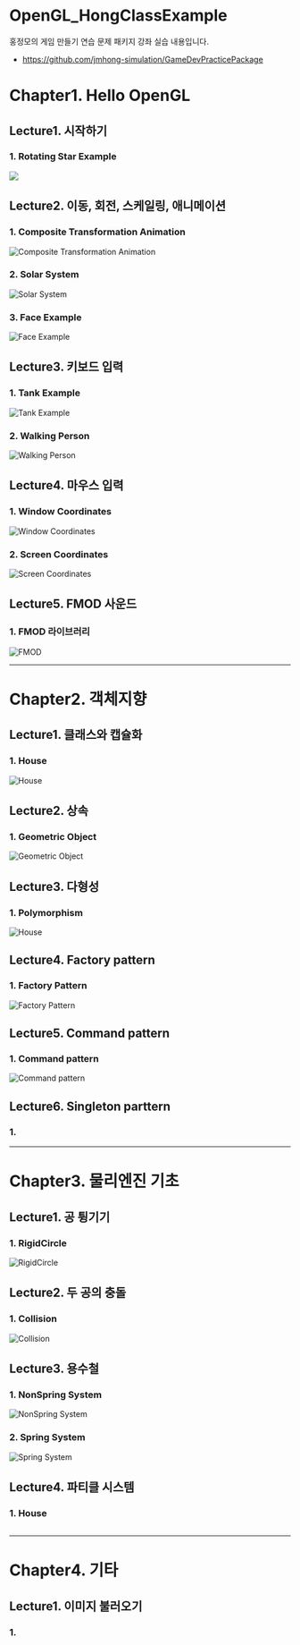 # OpenGL_HongClassExample
홍정모의 게임 만들기 연습 문제 패키지 강좌 실습 내용입니다.
- https://github.com/jmhong-simulation/GameDevPracticePackage

# Chapter1. Hello OpenGL
## Lecture1. 시작하기
### 1. Rotating Star Example
![](OpenGL_HongClassExample/Chapter1/Lecture1/Screenshots/RotatingStarExample.gif)

## Lecture2. 이동, 회전, 스케일링, 애니메이션
### 1. Composite Transformation Animation
![Composite Transformation Animation](OpenGL_HongClassExample/Chapter1/Lecture1/Screenshots/CompositeTransformation.gif)

### 2. Solar System
![Solar System](OpenGL_HongClassExample/Chapter1/Lecture1/Screenshots/SolarSystem.gif)

### 3. Face Example
![Face Example](OpenGL_HongClassExample/Chapter1/Lecture1/Screenshots/FaceExample.PNG)

## Lecture3. 키보드 입력
### 1. Tank Example
![Tank Example](OpenGL_HongClassExample/Chapter1/Lecture1/Screenshots/TankExample.gif)

### 2. Walking Person
![Walking Person](OpenGL_HongClassExample/Chapter1/Lecture1/Screenshots/WalkingPerson.gif)

## Lecture4. 마우스 입력
### 1. Window Coordinates
![Window Coordinates](OpenGL_HongClassExample/Chapter1/Lecture1/Screenshots/WindowCoordinates.gif)

### 2. Screen Coordinates
![Screen Coordinates](OpenGL_HongClassExample/Chapter1/Lecture1/Screenshots/ScreenCoordinates.gif)

## Lecture5. FMOD 사운드
### 1. FMOD 라이브러리
![FMOD](OpenGL_HongClassExample/Chapter1/Lecture1/Screenshots/FMOD.png)

---
# Chapter2. 객체지향

## Lecture1. 클래스와 캡슐화
### 1. House
![House](/OpenGL_HongClassExample/Chapter2/Screenshots/house.gif)

## Lecture2. 상속
### 1. Geometric Object
![Geometric Object](/OpenGL_HongClassExample/Chapter2/Screenshots/GeometricObject.gif)

## Lecture3. 다형성
### 1. Polymorphism
![House](/OpenGL_HongClassExample/Chapter2/Screenshots/Polymorphism.png)

## Lecture4. Factory pattern
### 1. Factory Pattern
![Factory Pattern](/OpenGL_HongClassExample/Chapter2/Screenshots/FactoryPattern.PNG)

## Lecture5. Command pattern
### 1. Command pattern
![Command pattern](/OpenGL_HongClassExample/Chapter2/Screenshots/CommandPattern.gif)

## Lecture6. Singleton parttern
### 1. 

---
# Chapter3. 물리엔진 기초

## Lecture1. 공 튕기기
### 1. RigidCircle
![RigidCircle](/OpenGL_HongClassExample/Chapter3/Screenshots/RigidCircle.gif)

## Lecture2. 두 공의 충돌
### 1. Collision
![Collision](/OpenGL_HongClassExample/Chapter3/Screenshots/Collision.gif)

## Lecture3. 용수철
### 1. NonSpring System
![NonSpring System](/OpenGL_HongClassExample/Chapter3/Screenshots/NonSpringSystem.gif)

### 2. Spring System
![Spring System](/OpenGL_HongClassExample/Chapter3/Screenshots/SpringSystem.gif)

## Lecture4. 파티클 시스템
### 1. House
![]()

---
# Chapter4. 기타

## Lecture1. 이미지 불러오기
### 1. 
![]()